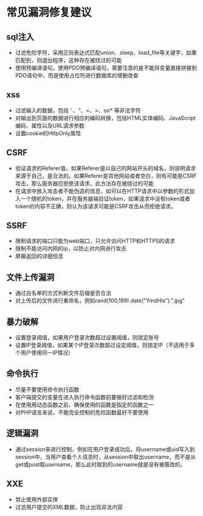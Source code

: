 # 常见漏洞修复建议

## sql注入

* 过滤危险字符，采用正则表达式匹配union、sleep、load_file等关键字，如果匹配到，则退出程序，这种存在被绕过的可能
* 使用预编译语句，使用PDO预编译语句，需要注意的是不能将变量直接拼接到PDO语句中，而是使用占位符进行数据库的增删改查

## xss

* 过滤输入的数据，包括 ‘ 、“、<、>、on* 等非法字符
* 对输出到页面的数据进行相应的编码转换，包括HTML实体编码、JavaScript编码、属性以及URL请求参数
* 设置cookie的HttpOnly属性

## CSRF

* 验证请求的Referer值，如果Referer是以自己的网站开头的域名，则说明请求来源于自己，是合法的。如果Referer是其他网站或者空白，则有可能是CSRF攻击，那么服务器应拒绝该请求，此方法存在被绕过的可能
* 在请求中放入攻击者不能伪造的信息，如可以在HTTP请求中以参数的形式加入一个随机的token，并在服务器端验证token，如果请求中没有token或者token的内容不正确，则认为该请求可能是CSRF攻击从而拒绝请求。

## SSRF

* 限制请求的端口只能为web端口，只允许访问HTTP和HTTPS的请求
* 限制不能访问内网的ip，以防止对内网进行攻击
* 屏蔽返回的详细信息

## 文件上传漏洞

* 通过白名单的方式判断文件后缀是否合法
* 对上传后的文件进行重命名，例如rand(100,199).date("YmdHis").".jpg"

## 暴力破解

* 设置登录阈值，如果用户登录次数超过设置阈值，则锁定账号
* 设置IP登录阈值，如果某个IP登录次数超过设定阈值，则锁定IP（不适用于多个用户使用同一IP情况）

## 命令执行

* 尽量不要使用命令执行函数
* 客户端提交的变量在进入执行命令函数前要做好过滤和检测
* 在使用用动态函数之前，确保使用的函数是指定的函数之一
* 对PHP语言来说，不能完全控制的危险函数最好不要使用

## 逻辑漏洞

* 通过session来进行控制，例如在用户登录成功后，将username或uid写入到session中，当用户查看个人信息时，从session中取出username，而不是从get或post取username，那么此时取到的username就是没有被篡改的。

## XXE

* 禁止使用外部实体
* 过滤用户提交的XML数据，防止出现非法内容